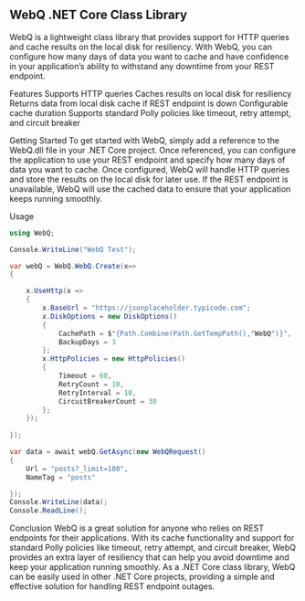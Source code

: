 ## WebQ .NET Core Class Library

WebQ is a lightweight class library that provides support for HTTP queries and cache results on the local disk for resiliency. With WebQ, you can configure how many days of data you want to cache and have confidence in your application’s ability to withstand any downtime from your REST endpoint.

Features
Supports HTTP queries
Caches results on local disk for resiliency
Returns data from local disk cache if REST endpoint is down
Configurable cache duration
Supports standard Polly policies like timeout, retry attempt, and circuit breaker

Getting Started
To get started with WebQ, simply add a reference to the WebQ.dll file in your .NET Core project. Once referenced, you can configure the application to use your REST endpoint and specify how many days of data you want to cache. Once configured, WebQ will handle HTTP queries and store the results on the local disk for later use. If the REST endpoint is unavailable, WebQ will use the cached data to ensure that your application keeps running smoothly.

Usage

```cs
using WebQ;

Console.WriteLine("WebQ Test");

var webQ = WebQ.WebQ.Create(x=>
{

    x.UseHttp(x =>
    {
        x.BaseUrl = "https://jsonplaceholder.typicode.com";
        x.DiskOptions = new DiskOptions()
        {
            CachePath = $"{Path.Combine(Path.GetTempPath(),"WebQ")}",
            BackupDays = 3
        };
        x.HttpPolicies = new HttpPolicies()
        {
            Timeout = 60,
            RetryCount = 10,
            RetryInterval = 10,
            CircuitBreakerCount = 30
        };
    });
   
});

var data = await webQ.GetAsync(new WebQRequest()
{
    Url = "posts?_limit=100",
    NameTag = "posts"

});
Console.WriteLine(data);
Console.ReadLine();
```

Conclusion
WebQ is a great solution for anyone who relies on REST endpoints for their applications. With its cache functionality and support for standard Polly policies like timeout, retry attempt, and circuit breaker, WebQ provides an extra layer of resiliency that can help you avoid downtime and keep your application running smoothly. As a .NET Core class library, WebQ can be easily used in other .NET Core projects, providing a simple and effective solution for handling REST endpoint outages.
